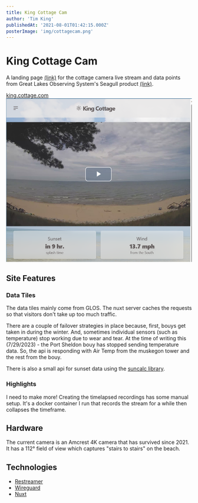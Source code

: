 ```yaml
---
title: King Cottage Cam
author: 'Tim King'
publishedAt: '2021-08-01T01:42:15.000Z'
posterImage: 'img/cottagecam.png'
---
```


# King Cottage Cam

A landing page [(link)](https://king.cottage.cam) for the cottage camera live stream and data points from Great Lakes Observing System's Seagull product [(link)](https://glos.org/priorities/seagull/).

<div class="mockup-browser border border-base-300">
  <div class="mockup-browser-toolbar">
    <div class="input border border-base-300">
    <a href="https://king.cottage.cam" target="_blank">
        king.cottage.com
    </a>
    </div>
  </div>
<img src="/public/img/cottagecam.png" class="object-cover w-full aspect-video">
</div>

## Site Features

### Data Tiles
The data tiles mainly come from GLOS. The nuxt server caches the requests so that visitors don't take up too much traffic.

There are a couple of failover strategies in place because, first, bouys get taken in during the winter. And, sometimes individual sensors (such as temperature) stop working due to wear and tear. At the time of writing this (7/29/2023) - the Port Sheldon bouy has stopped sending temperature data. So, the api is responding with Air Temp from the muskegon tower and the rest from the bouy.

There is also a small api for sunset data using the [suncalc library](https://github.com/mourner/suncalc).

### Highlights
I need to make more! Creating the timelapsed recordings has some manual setup. It's a docker container I run that records the stream for a while then collapses the timeframe.

## Hardware
The current camera is an Amcrest 4K camera that has survived since 2021. It has a 112° field of view which captures "stairs to stairs" on the beach.

## Technologies
- [Restreamer](https://github.com/datarhei/restreamer)
- [Wireguard](https://wireguard.com)
- [Nuxt](https://nuxt.com)